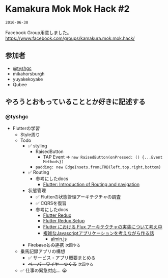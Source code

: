 # Kamakura Mok Mok Hack #2

`2016-06-30`

Facebook Group用意しました。
https://www.facebook.com/groups/kamakura.mok.mok.hack/

## 参加者

- [@tyshgc](http://twitter.com/tyshgc)
- mikahorsburgh
- yuyakekoyake
- Qubee

## やろうとおもっていることとか好きに記述する

### @tyshgc

- Flutterの学習
  - Style周り
  - Todo
    - ✅ styling
      - RaisedButton
        - TAP Event => `new RaisedButton(onPressed: () {...Event Methods})`
      - `padding: new EdgeInsets.fromLTRB(left,top,right,bottom)`
    - ✅ Routing
      - 参考にしたdocs
        - [Flutter: Introduction of Routing and navigation](https://medium.com/@kpbird/flutter-introduction-of-routing-and-navigation-49738dbd6abe)
    - 状態管理
      - ✅ Flutterの状態管理アーキテクチャの調査
      - ✅ CQRSを復習
      - 参考にしたdocs
        - [Flutter Redux](https://github.com/brianegan/flutter_redux)
        - [Flutter Redux Setup](https://flutterbyexample.com/flutter-redux-setup/)
        - [Flutter における Flux アーキテクチャの実装について考え中](https://qiita.com/najeira/items/d206e7a08ed5e3a1749f)
        - [複雑なJavascriptアプリケーションを考えながら作る話](http://azu.github.io/slide/2016/react-meetup/large-scale-javascript.html)
          - [almin.js](https://almin.js.org/)
    - ~~Firebaseとの連携~~ `次回やる`
  - 乗馬記録アプリの構想
    - ✅ サービス・アプリ概要まとめる
    - ~~ペーパーワイヤーつくる~~ `次回やる`
  - ✅ 仕事の緊急対応… 😭
